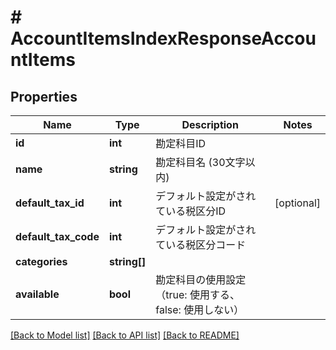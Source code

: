# # AccountItemsIndexResponseAccountItems

## Properties

Name | Type | Description | Notes
------------ | ------------- | ------------- | -------------
**id** | **int** | 勘定科目ID | 
**name** | **string** | 勘定科目名 (30文字以内) | 
**default_tax_id** | **int** | デフォルト設定がされている税区分ID | [optional] 
**default_tax_code** | **int** | デフォルト設定がされている税区分コード | 
**categories** | **string[]** |  | 
**available** | **bool** | 勘定科目の使用設定（true: 使用する、false: 使用しない） | 

[[Back to Model list]](../../README.md#documentation-for-models) [[Back to API list]](../../README.md#documentation-for-api-endpoints) [[Back to README]](../../README.md)


